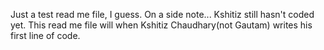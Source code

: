 Just a test read me file, I guess. On a side note... Kshitiz still hasn't coded yet. This read me file will when Kshitiz Chaudhary(not Gautam) writes his first line of code. 